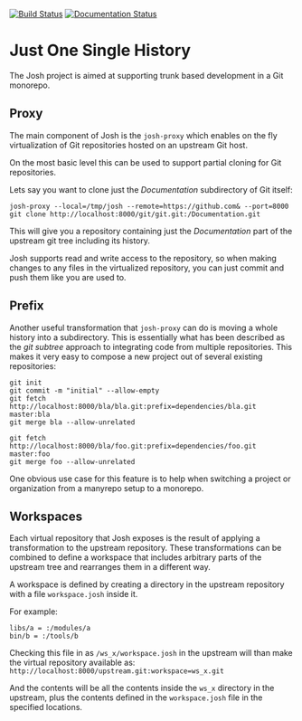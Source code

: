 [![Build Status](https://github.com/esrlabs/josh/workflows/Rust/badge.svg?branch=master)](https://github.com/esrlabs/josh/actions)
[![Documentation Status](https://readthedocs.org/projects/josh/badge/?version=latest)](https://josh.readthedocs.io/en/latest/?badge=latest)

Just One Single History
=======================

The Josh project is aimed at supporting trunk based development in a Git monorepo.

Proxy
-----

The main component of Josh is the `josh-proxy` which enables on the fly virtualization
of Git repositories hosted on an upstream Git host.

On the most basic level this can be used to support partial cloning for Git repositories.

Lets say you want to clone just the *Documentation* subdirectory of Git itself:

```
josh-proxy --local=/tmp/josh --remote=https://github.com& --port=8000
git clone http://localhost:8000/git/git.git:/Documentation.git
```

This will give you a repository containing just the *Documentation* part of the upstream
git tree including its history.

Josh supports read and write access to the repository, so when making changes
to any files in the virtualized repository, you can just commit and push them
like you are used to.

Prefix
------

Another useful transformation that `josh-proxy` can do is moving a whole history into
a subdirectory.
This is essentially what has been described as the *git subtree* approach to integrating
code from multiple repositories.
This makes it very easy to compose a new project out of several existing repositories:

```
git init
git commit -m "initial" --allow-empty
git fetch http://localhost:8000/bla/bla.git:prefix=dependencies/bla.git master:bla
git merge bla --allow-unrelated

git fetch http://localhost:8000/bla/foo.git:prefix=dependencies/foo.git master:foo
git merge foo --allow-unrelated
```

One obvious use case for this feature is to help when switching a project or organization
from a manyrepo setup to a monorepo.

Workspaces
----------

Each virtual repository that Josh exposes is the result of applying a transformation to the
upstream repository.
These transformations can be combined to define a workspace that includes arbitrary parts
of the upstream tree and rearranges them in a different way.

A workspace is defined by creating a directory in the upstream repository with a file
`workspace.josh` inside it.

For example:

```
libs/a = :/modules/a
bin/b = :/tools/b
```

Checking this file in as `/ws_x/workspace.josh` in the upstream will than make the virtual
repository available as:
`http://localhost:8000/upstream.git:workspace=ws_x.git`

And the contents will be all the contents inside the `ws_x` directory in the upstream, plus
the contents defined in the `workspace.josh` file in the specified locations.
